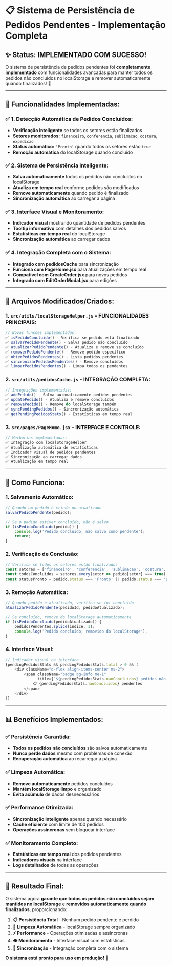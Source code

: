 # 📋 Sistema de Persistência de Pedidos Pendentes - Implementação Completa

## ✨ **Status: IMPLEMENTADO COM SUCESSO!**

O sistema de persistência de pedidos pendentes foi **completamente implementado** com funcionalidades avançadas para manter todos os pedidos não concluídos no localStorage e remover automaticamente quando finalizados! 🎉

---

## 🎯 **Funcionalidades Implementadas:**

### **✅ 1. Detecção Automática de Pedidos Concluídos:**
- **Verificação inteligente** se todos os setores estão finalizados
- **Setores monitorados:** `financeiro`, `conferencia`, `sublimacao`, `costura`, `expedicao`
- **Status automático:** `'Pronto'` quando todos os setores estão `true`
- **Remoção automática** do localStorage quando concluído

### **✅ 2. Sistema de Persistência Inteligente:**
- **Salva automaticamente** todos os pedidos não concluídos no localStorage
- **Atualiza em tempo real** conforme pedidos são modificados
- **Remove automaticamente** quando pedido é finalizado
- **Sincronização automática** ao carregar a página

### **✅ 3. Interface Visual e Monitoramento:**
- **Indicador visual** mostrando quantidade de pedidos pendentes
- **Tooltip informativo** com detalhes dos pedidos salvos
- **Estatísticas em tempo real** do localStorage
- **Sincronização automática** ao carregar dados

### **✅ 4. Integração Completa com o Sistema:**
- **Integrado com pedidosCache** para sincronização
- **Funciona com PageHome.jsx** para atualizações em tempo real
- **Compatível com CreateOrder.jsx** para novos pedidos
- **Integrado com EditOrderModal.jsx** para edições

---

## 🔧 **Arquivos Modificados/Criados:**

### **1. `src/utils/localStorageHelper.js` - FUNCIONALIDADES PRINCIPAIS:**
```javascript
// Novas funções implementadas:
✅ isPedidoConcluido() - Verifica se pedido está finalizado
✅ salvarPedidoPendente() - Salva pedido não concluído
✅ atualizarPedidoPendente() - Atualiza e remove se concluído
✅ removerPedidoPendente() - Remove pedido específico
✅ obterPedidosPendentes() - Lista pedidos pendentes
✅ sincronizarPedidosPendentes() - Remove concluídos
✅ limparPedidosPendentes() - Limpa todos os pendentes
```

### **2. `src/utils/pedidosCache.js` - INTEGRAÇÃO COMPLETA:**
```javascript
// Integrações implementadas:
✅ addPedido() - Salva automaticamente pedidos pendentes
✅ updatePedido() - Atualiza e remove concluídos
✅ removePedido() - Remove do localStorage também
✅ syncPendingPedidos() - Sincronização automática
✅ getPendingPedidosStats() - Estatísticas em tempo real
```

### **3. `src/pages/PageHome.jsx` - INTERFACE E CONTROLE:**
```javascript
// Melhorias implementadas:
✅ Integração com localStorageHelper
✅ Atualização automática de estatísticas
✅ Indicador visual de pedidos pendentes
✅ Sincronização ao carregar dados
✅ Atualização em tempo real
```

---

## 🚀 **Como Funciona:**

### **1. Salvamento Automático:**
```javascript
// Quando um pedido é criado ou atualizado
salvarPedidoPendente(pedido);

// Se o pedido estiver concluído, não é salvo
if (isPedidoConcluido(pedido)) {
    console.log('Pedido concluído, não salvo como pendente');
    return;
}
```

### **2. Verificação de Conclusão:**
```javascript
// Verifica se todos os setores estão finalizados
const setores = ['financeiro', 'conferencia', 'sublimacao', 'costura', 'expedicao'];
const todosConcluidos = setores.every(setor => pedido[setor] === true);
const statusPronto = pedido.status === 'Pronto' || pedido.status === 'pronto';
```

### **3. Remoção Automática:**
```javascript
// Quando pedido é atualizado, verifica se foi concluído
atualizarPedidoPendente(pedidoId, pedidoAtualizado);

// Se concluído, remove do localStorage automaticamente
if (isPedidoConcluido(pedidoAtualizado)) {
    pedidosPendentes.splice(indice, 1);
    console.log('Pedido concluído, removido do localStorage');
}
```

### **4. Interface Visual:**
```javascript
// Indicador visual na interface
{pendingPedidosStats && pendingPedidosStats.total > 0 && (
    <div className="d-flex align-items-center ms-2">
        <span className="badge bg-info me-1" 
              title={`${pendingPedidosStats.naoConcluidos} pedidos não concluídos salvos no localStorage`}>
            📋 {pendingPedidosStats.naoConcluidos} pendentes
        </span>
    </div>
)}
```

---

## 📊 **Benefícios Implementados:**

### **✅ Persistência Garantida:**
- **Todos os pedidos não concluídos** são salvos automaticamente
- **Nunca perde dados** mesmo com problemas de conexão
- **Recuperação automática** ao recarregar a página

### **✅ Limpeza Automática:**
- **Remove automaticamente** pedidos concluídos
- **Mantém localStorage limpo** e organizado
- **Evita acúmulo** de dados desnecessários

### **✅ Performance Otimizada:**
- **Sincronização inteligente** apenas quando necessário
- **Cache eficiente** com limite de 100 pedidos
- **Operações assíncronas** sem bloquear interface

### **✅ Monitoramento Completo:**
- **Estatísticas em tempo real** dos pedidos pendentes
- **Indicadores visuais** na interface
- **Logs detalhados** de todas as operações

---

## 🎯 **Resultado Final:**

O sistema agora **garante que todos os pedidos não concluídos sejam mantidos no localStorage** e **removidos automaticamente quando finalizados**, proporcionando:

1. **📋 Persistência Total** - Nenhum pedido pendente é perdido
2. **🧹 Limpeza Automática** - localStorage sempre organizado  
3. **⚡ Performance** - Operações otimizadas e assíncronas
4. **👁️ Monitoramento** - Interface visual com estatísticas
5. **🔄 Sincronização** - Integração completa com o sistema

**O sistema está pronto para uso em produção!** 🚀
